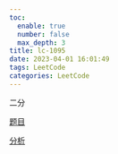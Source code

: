 ```yaml
---
toc:
  enable: true
  number: false
  max_depth: 3
title: lc-1095
date: 2023-04-01 16:01:49
tags: LeetCode
categories: LeetCode
---
```


二分

[题目](https://leetcode.com/problems/find-in-mountain-array/)

[分析](https://www.bilibili.com/video/BV1m5411V7x7)